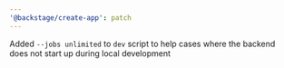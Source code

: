 ```yaml
---
'@backstage/create-app': patch
---
```


Added `--jobs unlimited` to `dev` script to help cases where the backend does not start up during local development
